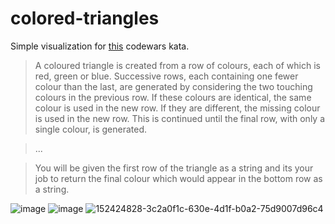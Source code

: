 # colored-triangles

Simple visualization for [this](https://www.codewars.com/kata/5a331ea7ee1aae8f24000175/) codewars kata.

> A coloured triangle is created from a row of colours, each of which is red, green or blue. Successive rows, each containing one fewer colour than the last, are generated by considering the two touching colours in the previous row. If these colours are identical, the same colour is used in the new row. If they are different, the missing colour is used in the new row. This is continued until the final row, with only a single colour, is generated.

>... 

>You will be given the first row of the triangle as a string and its your job to return the final colour which would appear in the bottom row as a string.

![image](https://user-images.githubusercontent.com/52175603/152424668-b6bf0f68-04c4-4a59-a69a-4ae1bd7eb372.png)
![image](https://user-images.githubusercontent.com/52175603/152424828-3c2a0f1c-630e-4d1f-b0a2-75d9007d96c4.png)
![152424828-3c2a0f1c-630e-4d1f-b0a2-75d9007d96c4](https://user-images.githubusercontent.com/52175603/152424920-13e136bc-7b59-4f6b-b614-16068399a8d7.png)

